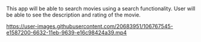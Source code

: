 This app will be able to search movies using a search functionality. User will be able to see the description and rating of the movie.

https://user-images.githubusercontent.com/20683951/106767545-e1587200-6632-11eb-9639-e16c98424a39.mp4
 

